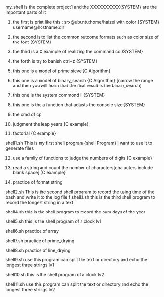 my_shell is the complete project1 and the   XXXXXXXXXX{SYSTEM} are the important parts of it 

1. the first is print like this : srx@ubuntu:home/haizei   with color  {SYSTEM}
                                 username@hostname:dir   
2. the second is to list the common outcome formats   such as color size of the font  {SYSTEM}

3. the third is a C example of realizing the command cd  {SYSTEM}

4. the forth is try to banish ctrl+z    {SYSTEM}

5. this one is a model of prime sieve    {C Algorithm}

6. this one is a model of binary_search   {C Algorithm}
[narrow the range and then you will learn that the final result is the binary_search]

7. this one is the system commond ll {SYSTEM}

8. this one is the a function that adjusts the console size  {SYSTEM}

9. the cmd of cp

10. judgment the leap years {C example}

11. factorial {C example}

shell1.sh This is my first shell program {shell Program} i want to use it to generate files

12. use a famliy of functions to judge the numbers of digits {C example}

13. read a string and count the number of characters[characters include blank space] {C example}

14. practice of format string

shell2.sh This is the second shell program to record the using time of the bash and write it to the log file
f
shell3.sh this is the third shell program to record the longest string in a text

shell4.sh this is the shell program to record the sum days of the year

shell5.sh this is the shell program of a clock lv1

shell6.sh practice of array

shell7.sh practice of prime_drying

shell8.sh practice of line_drying

shell9.sh use this program can split the text or directory and echo the longest three strings lv1

shell10.sh this is the shell program of a clock lv2

shell11.sh use this program can split the text or directory and echo the longest three strings lv2


